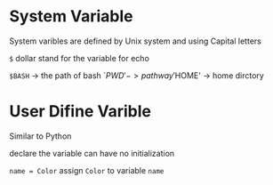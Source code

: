 # System Variable

System varibles are defined by Unix system and using Capital letters

`$` dollar stand for the variable for echo

`$BASH` -> the path of bash
`$PWD' -> path way
'$HOME' -> home dirctory

# User Difine Varible

Similar to Python 

declare the variable can have no initialization


`name = Color` assign  `Color` to variable `name`
